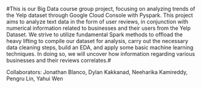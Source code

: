 #This is our Big Data course group project, focusing on analyzing trends of the Yelp dataset through Google Cloud Console with Pyspark. This project aims to analyze text data in the form of user reviews, in conjunction with numerical information related to businesses and their users from the Yelp Dataset. We strive to utilize fundamental Spark methods to offload the heavy lifting to compile our dataset for analysis, carry out the necessary data cleaning steps, build an EDA, and apply some basic machine learning techniques. In doing so, we will uncover how information regarding various businesses and their reviews correlates.#

Collaborators: Jonathan Blanco, Dylan Kakkanad, Neeharika Kamireddy, Pengru Lin, Yahui Wen
